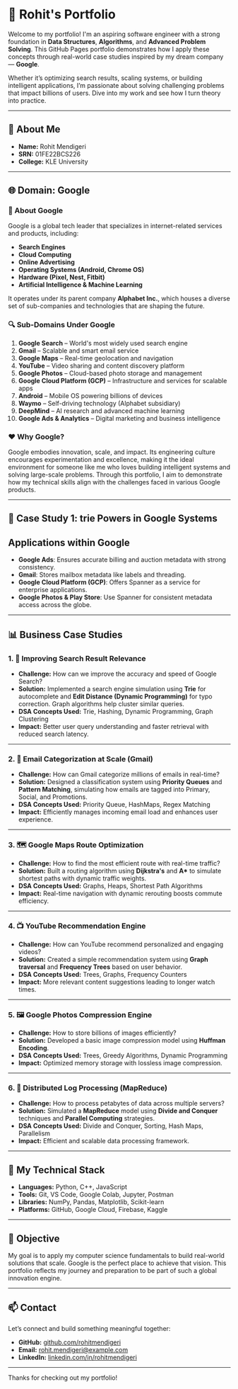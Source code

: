 # 💼 Rohit's Portfolio

Welcome to my portfolio! I'm an aspiring software engineer with a strong foundation in **Data Structures**, **Algorithms**, and **Advanced Problem Solving**. This GitHub Pages portfolio demonstrates how I apply these concepts through real-world case studies inspired by my dream company — **Google**.

Whether it’s optimizing search results, scaling systems, or building intelligent applications, I’m passionate about solving challenging problems that impact billions of users. Dive into my work and see how I turn theory into practice.

---

## 👤 About Me

- **Name:** Rohit Mendigeri  
- **SRN:** 01FE22BCS226
- **College:** KLE University
  
---

## 🌐 Domain: Google

### 🏢 About Google

Google is a global tech leader that specializes in internet-related services and products, including:
- **Search Engines**
- **Cloud Computing**
- **Online Advertising**
- **Operating Systems (Android, Chrome OS)**
- **Hardware (Pixel, Nest, Fitbit)**
- **Artificial Intelligence & Machine Learning**

It operates under its parent company **Alphabet Inc.**, which houses a diverse set of sub-companies and technologies that are shaping the future.

### 🔍 Sub-Domains Under Google

1. **Google Search** – World's most widely used search engine  
2. **Gmail** – Scalable and smart email service  
3. **Google Maps** – Real-time geolocation and navigation  
4. **YouTube** – Video sharing and content discovery platform  
5. **Google Photos** – Cloud-based photo storage and management  
6. **Google Cloud Platform (GCP)** – Infrastructure and services for scalable apps  
7. **Android** – Mobile OS powering billions of devices  
8. **Waymo** – Self-driving technology (Alphabet subsidiary)  
9. **DeepMind** – AI research and advanced machine learning  
10. **Google Ads & Analytics** – Digital marketing and business intelligence  

### ❤️ Why Google?

Google embodies innovation, scale, and impact. Its engineering culture encourages experimentation and excellence, making it the ideal environment for someone like me who loves building intelligent systems and solving large-scale problems. Through this portfolio, I aim to demonstrate how my technical skills align with the challenges faced in various Google products.

---
## 📌 Case Study 1:  trie Powers in Google Systems



##  Applications within Google

- **Google Ads**: Ensures accurate billing and auction metadata with strong consistency.
- **Gmail**: Stores mailbox metadata like labels and threading.
- **Google Cloud Platform (GCP)**: Offers Spanner as a service for enterprise applications.
- **Google Photos & Play Store**: Use Spanner for consistent metadata access across the globe.


---
## 📊 Business Case Studies

### 1. 🚀 Improving Search Result Relevance
- **Challenge:** How can we improve the accuracy and speed of Google Search?
- **Solution:** Implemented a search engine simulation using **Trie** for autocomplete and **Edit Distance (Dynamic Programming)** for typo correction. Graph algorithms help cluster similar queries.
- **DSA Concepts Used:** Trie, Hashing, Dynamic Programming, Graph Clustering  
- **Impact:** Better user query understanding and faster retrieval with reduced search latency.

---

### 2. 📨 Email Categorization at Scale (Gmail)
- **Challenge:** How can Gmail categorize millions of emails in real-time?
- **Solution:** Designed a classification system using **Priority Queues** and **Pattern Matching**, simulating how emails are tagged into Primary, Social, and Promotions.
- **DSA Concepts Used:** Priority Queue, HashMaps, Regex Matching  
- **Impact:** Efficiently manages incoming email load and enhances user experience.

---

### 3. 🗺️ Google Maps Route Optimization
- **Challenge:** How to find the most efficient route with real-time traffic?
- **Solution:** Built a routing algorithm using **Dijkstra's** and **A\*** to simulate shortest paths with dynamic traffic weights.
- **DSA Concepts Used:** Graphs, Heaps, Shortest Path Algorithms  
- **Impact:** Real-time navigation with dynamic rerouting boosts commute efficiency.

---

### 4. 📺 YouTube Recommendation Engine
- **Challenge:** How can YouTube recommend personalized and engaging videos?
- **Solution:** Created a simple recommendation system using **Graph traversal** and **Frequency Trees** based on user behavior.
- **DSA Concepts Used:** Trees, Graphs, Frequency Counters  
- **Impact:** More relevant content suggestions leading to longer watch times.

---

### 5. 🖼️ Google Photos Compression Engine
- **Challenge:** How to store billions of images efficiently?
- **Solution:** Developed a basic image compression model using **Huffman Encoding**.
- **DSA Concepts Used:** Trees, Greedy Algorithms, Dynamic Programming  
- **Impact:** Optimized memory storage with lossless image compression.

---

### 6. 🧮 Distributed Log Processing (MapReduce)
- **Challenge:** How to process petabytes of data across multiple servers?
- **Solution:** Simulated a **MapReduce** model using **Divide and Conquer** techniques and **Parallel Computing** strategies.
- **DSA Concepts Used:** Divide and Conquer, Sorting, Hash Maps, Parallelism  
- **Impact:** Efficient and scalable data processing framework.

---

## 🧠 My Technical Stack

- **Languages:** Python, C++, JavaScript  
- **Tools:** Git, VS Code, Google Colab, Jupyter, Postman  
- **Libraries:** NumPy, Pandas, Matplotlib, Scikit-learn  
- **Platforms:** GitHub, Google Cloud, Firebase, Kaggle  

---

## 🎯 Objective

My goal is to apply my computer science fundamentals to build real-world solutions that scale. Google is the perfect place to achieve that vision. This portfolio reflects my journey and preparation to be part of such a global innovation engine.

---

## 📫 Contact

Let’s connect and build something meaningful together:

- **GitHub:** [github.com/rohitmendigeri](https://github.com/rohitmendigeri)  
- **Email:** rohit.mendigeri@example.com  
- **LinkedIn:** [linkedin.com/in/rohitmendigeri](https://linkedin.com/in/rohitmendigeri)

---

Thanks for checking out my portfolio!
